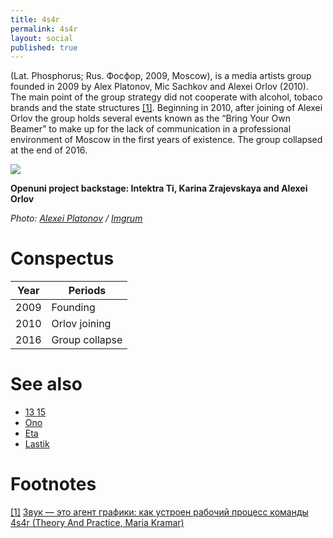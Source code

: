 ```yaml
---
title: 4s4r
permalink: 4s4r
layout: social
published: true
---
```

(Lat. Phosphorus; Rus. Фосфор, 2009, Moscow), is a media artists group founded in 2009 by Alex Platonov, Mic Sachkov and Alexei Orlov (2010). The main point of the group strategy did not cooperate with alcohol, tobaco brands and the state structures <span id="a1">[\[1\]](#f1)</span>. Beginning in 2010, after joining of Alexei Orlov the group holds several events known as the “Bring Your Own Beamer” to make up for the lack of communication in a professional environment of Moscow in the first years of existence. The group collapsed at the end of 2016.

![](/encyclopedia/images/4s4r-backstage-karina-zrajevskaya.jpg)

**Openuni project backstage: Intektra Ti, Karina Zrajevskaya and Alexei Orlov**

*Photo: [Alexei Platonov](platonov-alexei) / [Imgrum](Imgrum)*

# Conspectus

|Year|Periods|
|----|-----|
|2009|Founding|
|2010|Orlov joining|
|2016|Group collapse|

# See also

+ [13 15](13-15)
+ [Ono](ono)
+ [Eta](eta)
+ [Lastik](lastik)

# Footnotes

[[1]](#a1) <span id="f1"></span> [Звук — это агент графики: как устроен рабочий процесс команды 4s4r (Theory And Practice, Maria Kramar)](https://special.theoryandpractice.ru/4s4r)
